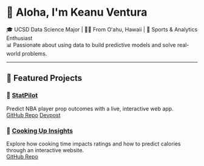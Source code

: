 # 🤙 Aloha, I'm Keanu Ventura

🎓 UCSD Data Science Major | 🏄‍♂️ From Oʻahu, Hawaii | 🏀 Sports & Analytics Enthusiast  
📊 Passionate about using data to build predictive models and solve real-world problems.

---

## 📂 Featured Projects

### 🏀 [StatPilot](https://statpilot.example.com)  
Predict NBA player prop outcomes with a live, interactive web app.  
[GitHub Repo](https://github.com/KeanuVentura/statpilot) 
[Devpost](devpost.com/KeanuVentura)

### 🍳 [Cooking Up Insights](https://keanuventura.github.io/RecipeDataProject/)  
Explore how cooking time impacts ratings and how to predict calories through an interactive website.  
[GitHub Repo](https://github.com/KeanuVentura/RecipeDataProject)
